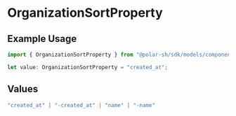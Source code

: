 # OrganizationSortProperty

## Example Usage

```typescript
import { OrganizationSortProperty } from "@polar-sh/sdk/models/components";

let value: OrganizationSortProperty = "created_at";
```

## Values

```typescript
"created_at" | "-created_at" | "name" | "-name"
```